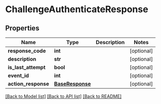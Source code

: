 # ChallengeAuthenticateResponse

## Properties
Name | Type | Description | Notes
------------ | ------------- | ------------- | -------------
**response_code** | **int** |  | [optional] 
**description** | **str** |  | [optional] 
**is_last_attempt** | **bool** |  | [optional] 
**event_id** | **int** |  | [optional] 
**action_response** | [**BaseResponse**](BaseResponse.md) |  | [optional] 

[[Back to Model list]](../README.md#documentation-for-models) [[Back to API list]](../README.md#documentation-for-api-endpoints) [[Back to README]](../README.md)


